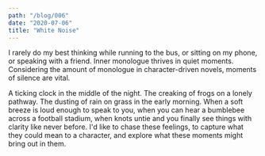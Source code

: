 ```yaml
---
path: "/blog/006"
date: "2020-07-06"
title: "White Noise"
---
```


I rarely do my best thinking while running to the bus, or sitting on my phone, or speaking with a friend. Inner monologue thrives in quiet moments. Considering the amount of monologue in character-driven novels, moments of silence are vital.

A ticking clock in the middle of the night. The creaking of frogs on a lonely pathway. The dusting of rain on grass in the early morning. When a soft breeze is loud enough to speak to you, when you can hear a bumblebee across a football stadium, when knots untie and you finally see things with clarity like never before. I'd like to chase these feelings, to capture what they could mean to a character, and explore what these moments might bring out in them.
